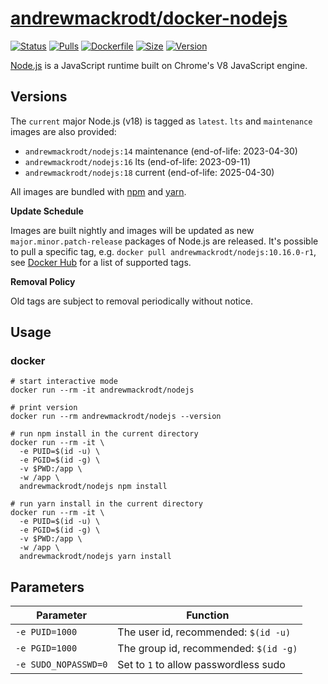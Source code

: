# [andrewmackrodt/docker-nodejs](https://github.com/andrewmackrodt/dockerfiles/tree/master/nodejs)

[![Status](https://jenkins.mackrodt.io/buildStatus/icon?job=dockerfiles%2Fnodejs)][status]
[![Pulls](https://img.shields.io/docker/pulls/andrewmackrodt/nodejs.svg)][pulls]
[![Dockerfile](https://img.shields.io/github/size/andrewmackrodt/dockerfiles/nodejs/Dockerfile.svg?label=dockerfile)][dockerfile]
[![Size](https://img.shields.io/docker/image-size/andrewmackrodt/nodejs)][size]
[![Version](https://img.shields.io/docker/v/andrewmackrodt/nodejs)][version]

[status]: https://jenkins.mackrodt.io/job/dockerfiles/job/nodejs/
[pulls]: https://hub.docker.com/r/andrewmackrodt/nodejs
[dockerfile]: https://github.com/andrewmackrodt/dockerfiles/blob/master/nodejs/Dockerfile
[size]: https://microbadger.com/images/andrewmackrodt/nodejs
[version]: https://hub.docker.com/r/andrewmackrodt/nodejs/tags

[Node.js](https://nodejs.org/) is a JavaScript runtime built on Chrome's V8 JavaScript engine.

## Versions

The `current` major Node.js (v18) is tagged as `latest`. `lts` and `maintenance` images are also provided:

- `andrewmackrodt/nodejs:14` maintenance (end-of-life: 2023-04-30)
- `andrewmackrodt/nodejs:16` lts (end-of-life: 2023-09-11)
- `andrewmackrodt/nodejs:18` current (end-of-life: 2025-04-30)

All images are bundled with [npm](https://www.npmjs.com/) and [yarn](https://yarnpkg.com/).

**Update Schedule**

Images are built nightly and images will be updated as new `major.minor.patch-release`
packages of Node.js are released. It's possible to pull a specific tag, e.g.
`docker pull andrewmackrodt/nodejs:10.16.0-r1`, see [Docker Hub][hub] for a list of
supported tags.

[hub]: https://hub.docker.com/r/andrewmackrodt/nodejs/tags

**Removal Policy**

Old tags are subject to removal periodically without notice.

## Usage
<span data-message="dockerhub formatting fix"></span>
### docker

```
# start interactive mode
docker run --rm -it andrewmackrodt/nodejs

# print version
docker run --rm andrewmackrodt/nodejs --version

# run npm install in the current directory
docker run --rm -it \
  -e PUID=$(id -u) \
  -e PGID=$(id -g) \
  -v $PWD:/app \
  -w /app \
  andrewmackrodt/nodejs npm install

# run yarn install in the current directory
docker run --rm -it \
  -e PUID=$(id -u) \
  -e PGID=$(id -g) \
  -v $PWD:/app \
  -w /app \
  andrewmackrodt/nodejs yarn install
```

## Parameters

| Parameter | Function |
| --- | --- |
| `-e PUID=1000` | The user id, recommended: `$(id -u)` |
| `-e PGID=1000` | The group id, recommended: `$(id -g)` |
| `-e SUDO_NOPASSWD=0` | Set to `1` to allow passwordless sudo |
